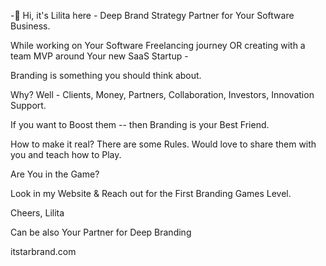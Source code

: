 -👋 Hi, it's Lilita here - Deep Brand Strategy Partner for Your Software Business. 

While working on Your Software Freelancing journey OR creating with a team MVP around Your new SaaS Startup - 

Branding is something you should think about. 

Why? Well - Clients, Money, Partners, Collaboration, Investors, Innovation Support.

If you want to Boost them -- then Branding is your Best Friend.

How to make it real? There are some Rules. Would love to share them with you and teach how to Play. 

Are You in the Game? 

Look in my Website & Reach out for the First Branding Games Level. 

Cheers, Lilita

Can be also Your Partner for Deep Branding

itstarbrand.com
